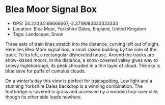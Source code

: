 # Blea Moor Signal Box

- GPS: 54.22334166666667,-2.3719083333333333
- Location: Blea Moor, Yorkshire Dales, England, United Kingdom
- Tags: Landscape, Snow

Three sets of train lines stretch into the distance, curving left out of sight. Here lies Blea Moor signal box, a small raised building by the side of the track. To its left, a rectangular disheveled house. Around the tracks are snow-kissed moors. In the distance, a snow-covered valley gives way to snowy Ingleborough, its peak shrouded in a thin layer of cloud. The sky is blue save for puffs of cumulus clouds.

On a winter's day this view is perfect for [trainspotting](../../blog/p/2023-01-22-adventure-week-4). Low light and a stunning Yorkshire Dales backdrop is a winning combination. The footbridge is covered in grass and accessed by a wooden hop-over stile, though its other side leads nowhere.
